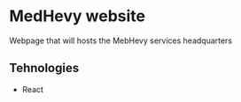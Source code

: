 # MedHevy website

Webpage that will hosts the MebHevy services headquarters

## Tehnologies

* React